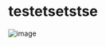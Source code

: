 # testetsetstse

![image](https://user-images.githubusercontent.com/115585009/205495540-1bb9b0ec-b2e9-4ac8-a843-ce7a90bd6b55.png)
